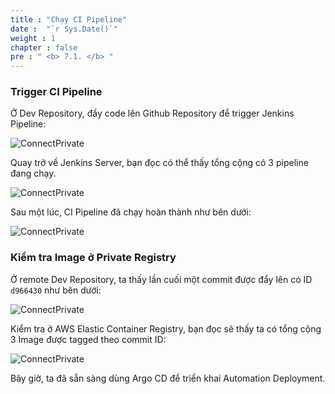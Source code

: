 ```yaml
---
title : "Chạy CI Pipeline"
date :  "`r Sys.Date()`" 
weight : 1 
chapter : false
pre : " <b> 7.1. </b> "
---
```


### Trigger CI Pipeline

Ở Dev Repository, đẩy code lên Github Repository để trigger Jenkins Pipeline:

![ConnectPrivate](/images/7-argocd-autodeploy/7.1-ci-pipeline/CI_Pipeline0.png)

Quay trở về Jenkins Server, bạn đọc có thể thấy tổng cộng có 3 pipeline đang chạy.

![ConnectPrivate](/images/7-argocd-autodeploy/7.1-ci-pipeline/CI_Pipeline1.png)

Sau một lúc, CI Pipeline đã chạy hoàn thành như bên dưới:

![ConnectPrivate](/images/7-argocd-autodeploy/7.1-ci-pipeline/CI_Pipeline2.png)

### Kiểm tra Image ở Private Registry

Ở remote Dev Repository, ta thấy lần cuối một commit được đẩy lên có ID `d966430` như bên dưới:

![ConnectPrivate](/images/7-argocd-autodeploy/7.1-ci-pipeline/CI_Pipeline3.png)

Kiểm tra ở AWS Elastic Container Registry, bạn đọc sẽ thấy ta có tổng cộng 3 Image được tagged theo commit ID:

![ConnectPrivate](/images/7-argocd-autodeploy/7.1-ci-pipeline/CI_Pipeline4.png)

Bây giờ, ta đã sẵn sàng dùng Argo CD để triển khai Automation Deployment.